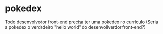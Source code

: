 # pokedex
Todo desenvolvedor front-end precisa ter uma pokedex no currículo (Seria a pokedex o verdadeiro "hello world" do desenvollverdor front-end?)
